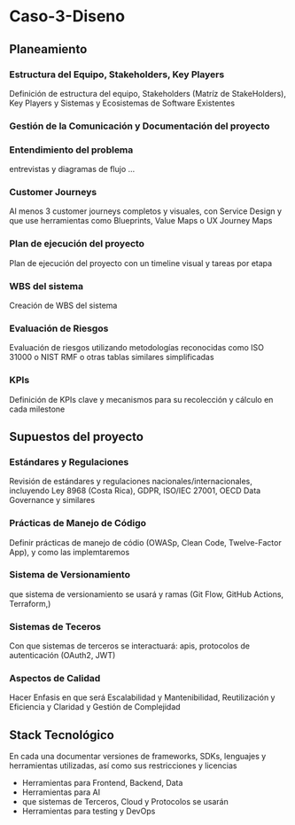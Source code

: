 # Caso-3-Diseno

## Planeamiento

### Estructura del Equipo, Stakeholders, Key Players
Definición de estructura del equipo, Stakeholders (Matríz de StakeHolders), Key Players y Sistemas y Ecosistemas de Software Existentes

### Gestión de la Comunicación y Documentación del proyecto

### Entendimiento del problema

entrevistas y diagramas de flujo ... 

### Customer Journeys
Al menos 3 customer journeys completos y visuales, con Service Design y que use herramientas como Blueprints, Value Maps o UX Journey Maps

### Plan de ejecución del proyecto 
Plan de ejecución del proyecto con un timeline visual y tareas por etapa

### WBS del sistema 
Creación de WBS del sistema

### Evaluación de Riesgos
Evaluación de riesgos utilizando metodologías reconocidas como ISO 31000 o NIST RMF o otras tablas similares simplificadas

### KPIs 
Definición de KPIs clave y mecanismos para su recolección y cálculo en cada milestone

## Supuestos del proyecto

### Estándares y Regulaciones
Revisión de estándares y regulaciones nacionales/internacionales, incluyendo Ley 8968 (Costa Rica), GDPR, ISO/IEC 27001, OECD Data Governance y similares

### Prácticas de Manejo de Código
Definir prácticas de manejo de códio (OWASp, Clean Code, Twelve-Factor App), y como las implemtaremos

### Sistema de Versionamiento
que sistema de versionamiento se usará y ramas  (Git Flow, GitHub Actions, Terraform,)

### Sistemas de Teceros
Con que sistemas de terceros se interactuará: apis, protocolos de autenticación (OAuth2, JWT)

### Aspectos de Calidad
Hacer Enfasis en que será Escalabilidad y Mantenibilidad, Reutilización y Eficiencia y Claridad y Gestión de Complejidad

## Stack Tecnológico 
En cada una documentar versiones de frameworks, SDKs, lenguajes y herramientas utilizadas, así como sus restricciones y licencias  

 - Herramientas para Frontend, Backend, Data
 - Herramientas para AI
 - que sistemas de Terceros, Cloud y Protocolos se usarán 
 - Herramientas para testing y DevOps
   
